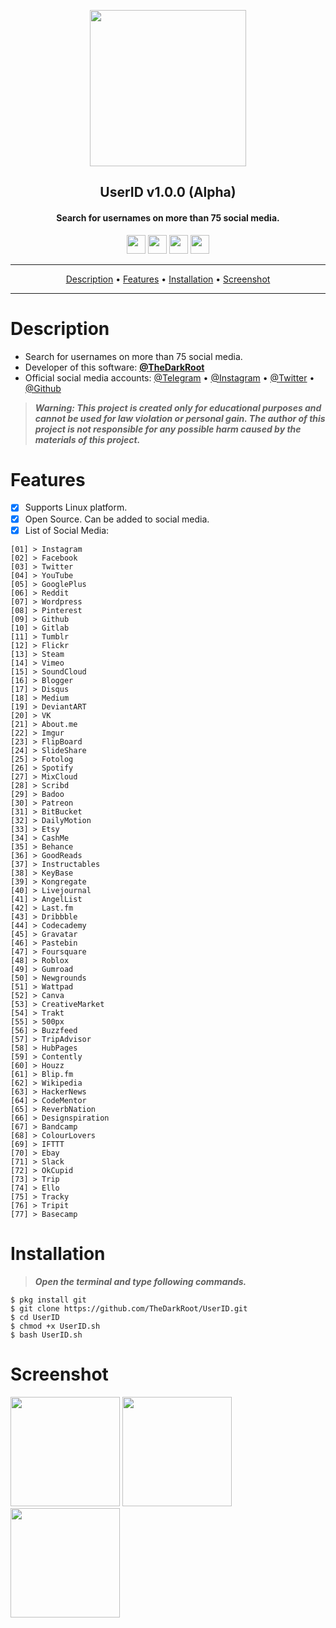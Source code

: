 <p align="center"><a href="https://turkhackteam.org"><img src="https://raw.githubusercontent.com/TheDarkRoot/PNGStore/master/Personal/Banner.png" width="250"></a></p>
<h2 align="center"><b>UserID v1.0.0 (Alpha)</b></h2>
<h4 align="center">Search for usernames on more than 75 social media.</h4>
</p>
<p align="center"><a href="center"><a href="https://t.me/TheDarkRoot"><img src="https://raw.githubusercontent.com/TheDarkRoot/PNGStore/master/Personal/Telegram.png" width="30"></a>     <a href="center"><a href="https://instagram.com/TheDarkRoot"><img src="https://raw.githubusercontent.com/TheDarkRoot/PNGStore/master/Personal/Instagram.png" width="30"></a>     <a href="center"><a href="https://twitter.com/TDarkRoot"><img src="https://raw.githubusercontent.com/TheDarkRoot/PNGStore/master/Personal/Twitter.png" width="30"></a>     <a href="https://github.com/xHak9x/finduser"><img src="https://raw.githubusercontent.com/TheDarkRoot/PNGStore/master/Personal/Github.png" width="30"></a></p>
</p>
<hr>
<p align="center"><a href="#Description">Description</a> &bull; <a href="#Features">Features</a> &bull; <a href="#Installation">Installation</a> &bull; <a href="#Screenshot">Screenshot</a></p>
<hr>


# Description

- Search for usernames on more than 75 social media.
- Developer of this software: **[@TheDarkRoot](https://github.com/TheDarkRoot)**
- Official social media accounts: [@Telegram](https://t.me/TheDarkRoot) &bull; [@Instagram](https://instagram.com/TheDarkRoot) &bull; [@Twitter](https://twitter.com/TDarkRoot) &bull; [@Github](https://github.com/TheDarkRoot)

> ***Warning: This project is created only for educational purposes and cannot be used for law violation or personal gain.
The author of this project is not responsible for any possible harm caused by the materials of this project.***

# Features

- [x] Supports Linux platform.
- [x] Open Source. Can be added to social media.
- [x] List of Social Media:
```
[01] > Instagram
[02] > Facebook
[03] > Twitter
[04] > YouTube
[05] > GooglePlus
[06] > Reddit
[07] > Wordpress
[08] > Pinterest
[09] > Github
[10] > Gitlab
[11] > Tumblr
[12] > Flickr
[13] > Steam
[14] > Vimeo
[15] > SoundCloud
[16] > Blogger
[17] > Disqus
[18] > Medium
[19] > DeviantART
[20] > VK
[21] > About.me
[22] > Imgur
[23] > FlipBoard
[24] > SlideShare
[25] > Fotolog
[26] > Spotify
[27] > MixCloud
[28] > Scribd
[29] > Badoo
[30] > Patreon
[31] > BitBucket
[32] > DailyMotion
[33] > Etsy
[34] > CashMe
[35] > Behance
[36] > GoodReads
[37] > Instructables
[38] > KeyBase
[39] > Kongregate
[40] > Livejournal
[41] > AngelList
[42] > Last.fm
[43] > Dribbble
[44] > Codecademy
[45] > Gravatar
[46] > Pastebin
[47] > Foursquare
[48] > Roblox
[49] > Gumroad
[50] > Newgrounds
[51] > Wattpad
[52] > Canva
[53] > CreativeMarket
[54] > Trakt
[55] > 500px
[56] > Buzzfeed
[57] > TripAdvisor
[58] > HubPages
[59] > Contently
[60] > Houzz
[61] > Blip.fm
[62] > Wikipedia
[63] > HackerNews
[64] > CodeMentor
[65] > ReverbNation
[66] > Designspiration
[67] > Bandcamp
[68] > ColourLovers
[69] > IFTTT
[70] > Ebay
[71] > Slack
[72] > OkCupid
[73] > Trip
[74] > Ello
[75] > Tracky
[76] > Tripit
[77] > Basecamp
```

# Installation

> ***Open the terminal and type following commands.***
```
$ pkg install git
$ git clone https://github.com/TheDarkRoot/UserID.git
$ cd UserID
$ chmod +x UserID.sh
$ bash UserID.sh
```

# Screenshot

[<img src="https://raw.githubusercontent.com/TheDarkRoot/PNGStore/master/Personal/Screenshots/UserID%2001.png" width=175>](https://raw.githubusercontent.com/TheDarkRoot/PNGStore/master/Personal/Screenshots/UserID%2001.png)
[<img src="https://raw.githubusercontent.com/TheDarkRoot/PNGStore/master/Personal/Screenshots/UserID%2002.png" width=175>](https://raw.githubusercontent.com/TheDarkRoot/PNGStore/master/Personal/Screenshots/UserID%2002.png)
[<img src="https://raw.githubusercontent.com/TheDarkRoot/PNGStore/master/Personal/Screenshots/UserID%2003.png" width=175>](https://raw.githubusercontent.com/TheDarkRoot/PNGStore/master/Personal/Screenshots/UserID%2003.png)
